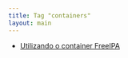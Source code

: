 ```yaml
---
title: Tag "containers"
layout: main
---
```


* [Utilizando o container FreeIPA](/./projects/freeipa/container)
